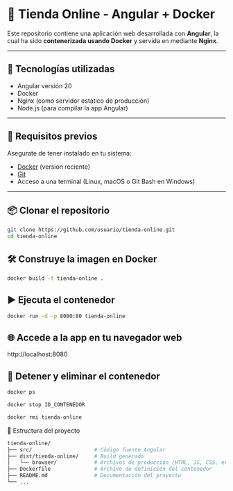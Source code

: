 # 🛒 Tienda Online - Angular + Docker

Este repositorio contiene una aplicación web desarrollada con **Angular**, la cual ha sido **contenerizada usando Docker** y servida en mediante **Nginx**.

---

## 🚀 Tecnologías utilizadas

- Angular versión 20
- Docker
- Nginx (como servidor estático de producción)
- Node.js (para compilar la app Angular)

---

## 🧩 Requisitos previos

Asegurate de tener instalado en tu sistema:

- [Docker](https://www.docker.com/) (versión reciente)
- [Git](https://git-scm.com/)
- Acceso a una terminal (Linux, macOS o Git Bash en Windows)

---

## 📦 Clonar el repositorio

```bash
git clone https://github.com/usuario/tienda-online.git
cd tienda-online
```

## 🛠️ Construye la imagen en Docker

```bash
docker build -t tienda-online .
```

## ▶️ Ejecuta el contenedor

```bash
docker run -d -p 8080:80 tienda-online
```

## 🌐 Accede a la app en tu navegador web

http://localhost:8080

## 🧼 Detener y eliminar el contenedor

```bash
docker ps
```

```bash
docker stop ID_CONTENEDOR
```

```bash
docker rmi tienda-online
```

📁 Estructura del proyecto

```bash
tienda-online/
├── src/                    # Código fuente Angular
├── dist/tienda-online/     # Build generado
│   └── browser/            # Archivos de producción (HTML, JS, CSS, entre otros)
├── Dockerfile              # Archivo de definición del contenedor
├── README.md               # Documentación del proyecto
└── ...
```
